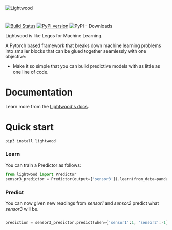 
![Lightwood](https://mindsdb.github.io/lightwood/assets/logo.png)
#

[![Build Status](https://travis-ci.org/mindsdb/lightwood.svg?branch=master)](https://travis-ci.org/mindsdb/lightwood)
[![PyPI version](https://badge.fury.io/py/lightwood.svg)](https://badge.fury.io/py/lightwood)
![PyPI - Downloads](https://img.shields.io/pypi/dm/lightwood)

Lightwood is like Legos for Machine Learning. 

A Pytorch based framework that breaks down machine learning problems into smaller blocks that can be glued together seamlessly with one objective:

- Make it so simple that you can build predictive models with as little as one line of code.


# Documentation
Learn more  from the [Lightwood's docs](https://mindsdb.github.io/lightwood/API/).  

# Quick start
```python
pip3 install lightwood
```

### Learn

You can train a Predictor as follows:

```python
from lightwood import Predictor
sensor3_predictor = Predictor(output=['sensor3']).learn(from_data=pandas.read_csv('sensor_data.csv'))

```

### Predict

You can now given new readings from *sensor1* and *sensor2* predict what *sensor3* will be.

```python

prediction = sensor3_predictor.predict(when={'sensor1':1, 'sensor2':-1})

```
